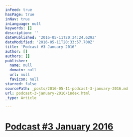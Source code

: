 ```yaml
---
inFeed: true
hasPage: true
inNav: true
inLanguage: null
keywords: []
description: ''
datePublished: '2016-05-11T20:34:24.629Z'
dateModified: '2016-05-11T20:33:57.700Z'
title: 'Podcast #3 January 2016'
author: []
authors: []
publisher:
  name: null
  domain: null
  url: null
  favicon: null
starred: false
sourcePath: _posts/2016-05-11-podcast-3-january-2016.md
url: podcast-3-january-2016/index.html
_type: Article

---
```

# [Podcast \#3 January 2016][0]

[0]: https://soundcloud.com/kerry-keating-951355944/3-january/s-wtgfM